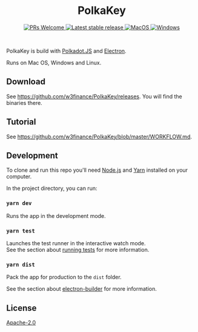 <h1 align="center">PolkaKey</h1>

<p align="center">
  <a href="https://github.com/w3finance/PolkaKey">
    <img alt="PRs Welcome" src="https://img.shields.io/badge/PRs-welcome-brightgreen.svg" />
  </a>
  <a href="https://github.com/w3finance/PolkaKey/releases/latest">
    <img alt="Latest stable release" src="https://badgen.net/github/release/w3finance/PolkaKey/stable" />
  </a>
  <a href="https://github.com/w3finance/PolkaKey/releases/latest">
    <img alt="MacOS" src="https://badgen.net/badge/icon/MacOS?icon=apple&label&color=cyan" />
  </a>
  <a href="https://github.com/w3finance/PolkaKey/releases/latest">
    <img alt="Windows" src="https://badgen.net/badge/icon/Windows?icon=windows&label&color=cyan" />
  </a>
</p>

<br />

PolkaKey is build with [Polkadot.JS](https://github.com/polkadot-js) and [Electron](https://www.electronjs.org/).

Runs on Mac OS, Windows and Linux.

## Download

See <https://github.com/w3finance/PolkaKey/releases>. You will find the binaries there.

## Tutorial

See <https://github.com/w3finance/PolkaKey/blob/master/WORKFLOW.md>.

## Development

To clone and run this repo you'll need [Node.js](https://nodejs.org/en/) and [Yarn](https://yarnpkg.com/) installed on your computer.

In the project directory, you can run:

### `yarn dev`

Runs the app in the development mode.<br />

### `yarn test`

Launches the test runner in the interactive watch mode.<br />
See the section about [running tests](https://facebook.github.io/create-react-app/docs/running-tests) for more information.

### `yarn dist`

Pack the app for production to the `dist` folder.<br />

See the section about [electron-builder](https://www.electron.build/) for more information.

## License

[Apache-2.0](https://github.com/w3finance/PolkaKey/blob/master/LICENSE)
